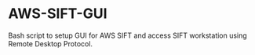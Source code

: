 # AWS-SIFT-GUI
Bash script to setup GUI for AWS SIFT and access SIFT workstation using Remote Desktop Protocol.
